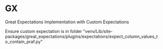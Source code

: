 # GX
Great Expectations Implementation with Custom Expectations

Ensure custom expectation is in folder "venv/Lib/site-packages/great_expectations/plugins/expectations/expect_column_values_to_contain_praf.py"
